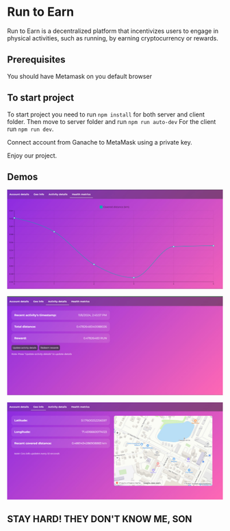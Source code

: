 # Run to Earn

Run to Earn is a decentralized platform that incentivizes users to engage in physical activities, such as running, by earning cryptocurrency or rewards.

## Prerequisites

You should have Metamask on you default browser

## To start project

To start project you need to run `npm install` for both server and client folder.
Then move to server folder and run `npm run auto-dev`
For the client run `npm run dev`.

Connect account from Ganache to MetaMask using a private key.


Enjoy our project.

## Demos
![img.png](screesnhots/img.png)

![img.png](screesnhots/img_2.png)

![img.png](screesnhots/img_3.png)

## STAY HARD! THEY DON'T KNOW ME, SON